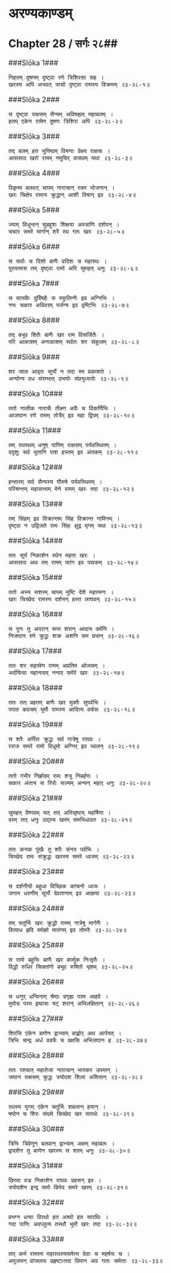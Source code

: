 अरण्यकाण्डम्
===============================


## Chapter 28  / सर्गः २८##


###Slōka 1###


    निहतम् दूषणम् दृष्ट्वा रणे त्रिशिरसा सह ।
    खरस्य अपि अभवत् त्रासो दृष्ट्वा रामस्य विक्रमम् ॥३-२८-१॥


###Slōka 2###


    स दृष्ट्वा राक्षसम् सैन्यम् अविषह्यम् महाबलम् ।
    हतम् एकेन रामेण दूषणः त्रिशिरा अपि ॥३-२८-२॥


###Slōka 3###


    तद् बलम् हत भूयिष्ठम् विमनाः प्रेक्ष्य राक्षसः ।
    आससाद खरो रामम् नमुचिर् वासवम् यथा ॥३-२८-३॥


###Slōka 4###


    विकृष्य बलवत् चापम् नाराचान् रक्त भोजनान् ।
    खरः चिक्षेप रामाय क्रुद्धान् आशी विषान् इव ॥३-२८-४॥


###Slōka 5###


    ज्याम् विधुन्वन् सुबहुशः शिक्षया अस्त्राणि दर्शयन् ।
    चचार समरे मार्गान् शरै रथ गतः खरः ॥३-२८-५॥


###Slōka 6###


    स सर्वाः च दिशो बाणैः प्रदिशः च महारथः ।
    पूरयामास तम् दृष्ट्वा रामो अपि सुमहत् धनुः ॥३-२८-६॥


###Slōka 7###


    स सायकैः दुर्विषहैः स स्फुलिन्गैः इव अग्निभिः ।
    नभः चकार अविवरम् पर्जन्य इव वृष्टिभिः ॥३-२८-७॥


###Slōka 8###


    तद् बभूव शितैः बाणैः खर राम विसर्जितैः ।
    परि आकाशम् अनाकाशम् सर्वतः शर संकुलम् ॥३-२८-८॥


###Slōka 9###


    शर जाल आवृतः सूर्यो न तदा स्म प्रकाशते ।
    अन्योन्य वध संरम्भात् उभयोः संप्रयुध्यतोः ॥३-२८-९॥


###Slōka 10###


    ततो नालीक नाराचैः तीक्ष्ण अग्रैः च विकर्णिभिः ।
    आजघान रणे रामम् तोत्रैर् इव महा द्विपम् ॥३-२८-१०॥


###Slōka 11###


    तम् रथस्थम् धनुष् पाणिम् राक्षसम् पर्यवस्थितम् ।
    ददृशुः सर्व भूतानि पाश हस्तम् इव अंतकम् ॥३-२८-११॥


###Slōka 12###


    हन्तारम् सर्व सैन्यस्य पौरुषे पर्यवस्थितम् ।
    परिश्रन्तम् महासत्त्वम् मेने रामम् खरः तदा ॥३-२८-१२॥


###Slōka 13###


    तम् सिंहम् इव विक्रान्तम् सिंह विक्रान्त गामिनम् ।
    दृष्ट्वा न उद्विजते रामः सिंहः क्षुद्र मृगम् यथा ॥३-२८-१३॥


###Slōka 14###


    ततः सूर्य निकाशेन रथेन महता खरः ।
    आससाद अथ तम् रामम् पतंग इव पावकम् ॥३-२८-१४॥


###Slōka 15###


    ततो अस्य सशरम् चापम् मुष्टि देशे महात्मनः ।
    खरः चिच्छेद रामस्य दर्शयन् हस्त लाघवम् ॥३-२८-१५॥


###Slōka 16###


    स पुनः तु अपरान् सप्त शरान् आदाय वर्मणि ।
    निजघान रणे क्रुद्धः शक्र अशनि सम प्रभान् ॥३-२८-१६॥


###Slōka 17###


    ततः शर सहस्रेण रामम् अप्रतिम ओजसम् ।
    अर्दयित्वा महानादम् ननाद समेरे खरः ॥३-२८-१७॥


###Slōka 18###


    ततः तत् प्रहतम् बाणैः खर मुक्तैः सुपर्वभिः ।
    पपात कवचम् भूमौ रामस्य आदित्य वर्चसः ॥३-२८-१८॥


###Slōka 19###


    स शरैः अर्पितः क्रुद्धः सर्व गात्रेषु राघवः ।
    रराज समरे रामो विधूमो अग्निर् इव ज्वलन् ॥३-२८-१९॥


###Slōka 20###


    ततो गंभीर निर्ह्रादम् रामः शत्रु निबर्हणः ।
    चकार अंताय स रिपोः सज्यम् अन्यन् महत् धनुः ॥३-२८-२०॥


###Slōka 21###


    सुमहत् वैष्णवम् यत् तत् अतिसृष्टम् महर्षिणा ।
    वरम् तत् धनुः उद्यम्य खरम् समभिधावत ॥३-२८-२१॥


###Slōka 22###


    ततः कनक पुंखैः तु शरैः संनत पर्वभिः ।
    चिच्छेद रामः संक्रुद्धः खरस्य समरे ध्वजम् ॥३-२८-२२॥


###Slōka 23###


    स दर्शनीयो बहुधा विच्छिन्नः कांचनो ध्वजः ।
    जगाम धरणीम् सूर्यो देवतानाम् इव आज्ञया ॥३-२८-२३॥


###Slōka 24###


    तम् चतुर्भिः खरः क्रुद्धो रामम् गात्रेषु मार्गणैः ।
    विव्याध हृदि मर्मज्ञो मातंगम् इव तोमरैः ॥३-२८-२४॥


###Slōka 25###


    स रामो बहुभिः बाणैः खर कार्मुक निःसृतैः ।
    विद्धो रुधिर सिक्तांगो बभूव रुषितो भृशम् ॥३-२८-२५॥


###Slōka 26###


    स धनुर् धन्विनाम् श्रेष्ठः प्रगृह्य परम आहवे ।
    मुमोच परम इष्वासः षट् शरान् अभिलक्षितान् ॥३-२८-२६॥


###Slōka 27###


    शिरसि एकेन बाणेन द्वाभ्याम् बाह्वोर् अथ आर्पयत् ।
    त्रिभिः चन्द्र अर्ध वक्त्रैः च वक्षसि अभिजघान ह ॥३-२८-२७॥


###Slōka 28###


    ततः पश्चात् महातेजा नाराचान् भास्कर उपमान् ।
    जघान राक्षसम् क्रुद्धः त्रयोदश शिला अशितान् ॥३-२८-२८॥


###Slōka 29###


    रथस्य युगम् एकेन चतुर्भिः शबलान् हयान् ।
    षष्ठेन च शिरः संख्ये चिच्छेद खर सारथेः ॥३-२८-२९॥


###Slōka 30###


    त्रिभिः त्रिवेणून् बलवान् द्वाभ्याम् अक्षम् महाबलः ।
    द्वादशेन तु बाणेन खरस्य स शरम् धनुः ॥३-२८-३०॥


###Slōka 31###


    छित्त्वा वज्र निकाशेन राघवः प्रहसन् इव ।
    त्रयोदशेन इन्द्र समो बिभेद समरे खरम् ॥३-२८-३१॥


###Slōka 32###


    प्रभग्न धन्वा विरथो हत अश्वो हत सारथिः ।
    गदा पाणिः अवप्लुत्य तस्थौ भूमौ खरः तदा ॥३-२८-३२॥


###Slōka 33###


    तत् कर्म रामस्य महारथस्यसमेत्य देवाः च महर्षयः च ।
    अपूजयन् प्रांजलयः प्रहृष्टाःतदा विमान अग्र गताः समेताः ॥३-२८-३३॥


